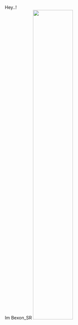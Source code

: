 Hey..! </br>
Im Bexon_SR
<img  src="https://images.pexels.com/photos/1547813/pexels-photo-1547813.jpeg?auto=compress&cs=tinysrgb&w=1260&h=750&dpr=2" height="50%" width="auto">
